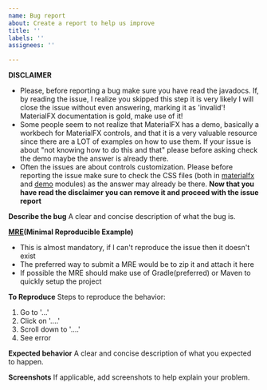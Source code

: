 ```yaml
---
name: Bug report
about: Create a report to help us improve
title: ''
labels: ''
assignees: ''

---
```


**DISCLAIMER**

- Please, before reporting a bug make sure you have read the javadocs. If, by reading the issue, I realize you skipped
  this step it is very likely I will close the issue without even answering, marking it as 'invalid'! MaterialFX
  documentation is gold, make use of it!
- Some people seem to not realize that MaterialFX has a demo, basically a workbech for MaterialFX controls, and that it
  is a very valuable resource since there are a LOT of examples on how to use them.
  If your issue is about "not knowing how to do this and that" please before asking check the demo maybe the answer is
  already there.
- Often the issues are about controls customization. Please before reporting the issue make sure to check the CSS
  files (both
  in [materialfx](https://github.com/palexdev/MaterialFX/tree/main/materialfx/src/main/resources/io/github/palexdev/materialfx/css)
  and [demo](https://github.com/palexdev/MaterialFX/tree/main/demo/src/main/resources/io/github/palexdev/materialfx/demo/css)
  modules) as the answer may already be there.
  **Now that you have read the disclaimer you can remove it and proceed with the issue report**

**Describe the bug**
A clear and concise description of what the bug is.

**[MRE](https://bit.ly/3k5gTJf)(Minimal Reproducible Example)**

- This is almost mandatory, if I can't reproduce the issue then it doesn't exist
- The preferred way to submit a MRE would be to zip it and attach it here
- If possible the MRE should make use of Gradle(preferred) or Maven to quickly setup the project

**To Reproduce**
Steps to reproduce the behavior:

1. Go to '...'
2. Click on '....'
3. Scroll down to '....'
4. See error

**Expected behavior**
A clear and concise description of what you expected to happen.

**Screenshots**
If applicable, add screenshots to help explain your problem.
